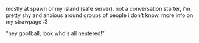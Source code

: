 mostly at spawn or my island (safe server). not a conversation starter, i'm pretty shy and anxious around groups of people i don't know. more info on my strawpage :3 

"hey goofball, look who's all neutered!"

